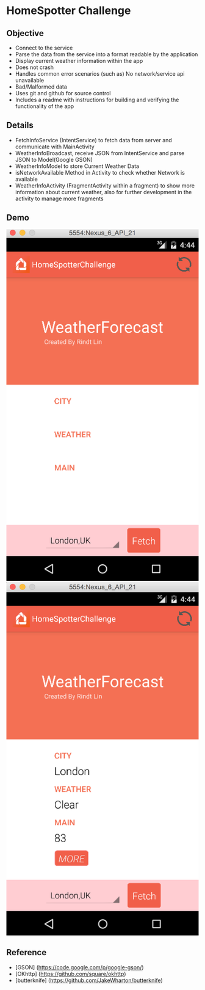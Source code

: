# HomeSpotter Challenge
## Objective
*  Connect to the service
*  Parse the data from the service into a format readable by the application
*  Display current weather information within the app
*  Does not crash
*  Handles common error scenarios (such as) No network/service api unavailable
*  Bad/Malformed data
*  Uses git and github for source control
*  Includes a readme with instructions for building and verifying the functionality of the app

## Details 
- FetchInfoService (IntentService) to fetch data from server and communicate with MainActivity
- WeatherInfoBroadcast, receive JSON from IntentService and parse JSON to Model(Google GSON)
- WeatherInfoModel to store Current Weather Data
- isNetworkAvailable Method in Activity to check whether Network is available
- WeatherInfoActivity (FragmentActivity within a fragment) to show more information about current weather, also for further development in the activity to manage more fragments

## Demo
![alt tag](https://github.com/sheat2500/HomeSpotterChallenge/blob/master/demo/1.png)
![alt tag](https://github.com/sheat2500/HomeSpotterChallenge/blob/master/demo/2.png)

## Reference
- [GSON] (https://code.google.com/p/google-gson/)
- [OKhttp] (https://github.com/square/okhttp)
- [butterknife] (https://github.com/JakeWharton/butterknife)
